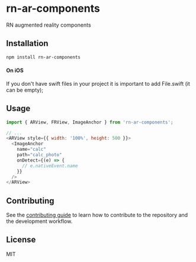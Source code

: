 # rn-ar-components

RN augmented reality components

## Installation

```sh
npm install rn-ar-components
```
#### On iOS
If you don't have swift files in your project it is important to add File.swift (it can be empty);

## Usage

```js
import { ARView, FRView, ImageAnchor } from 'rn-ar-components';

// ...
<ARView style={{ width: '100%', height: 500 }}>
  <ImageAnchor
    name="calc"
    path="calc_photo"
    onDetect={(e) => {
      // e.nativeEvent.name
    }}
  />
</ARView>
```

## Contributing

See the [contributing guide](CONTRIBUTING.md) to learn how to contribute to the repository and the development workflow.

## License

MIT

